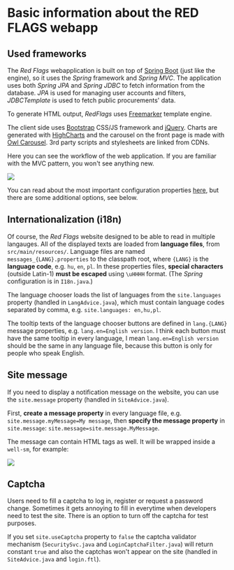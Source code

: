 # Basic information about the RED FLAGS webapp



## Used frameworks

The *Red Flags* webapplication is built on top of [Spring Boot](http://projects.spring.io/spring-boot/) (just like the engine), so it uses the *Spring* framework and *Spring MVC*. The application uses both *Spring JPA* and *Spring JDBC* to fetch information from the database. *JPA* is used for managing user accounts and filters, *JDBCTemplate* is used to fetch public procurements' data.

To generate HTML output, *RedFlags* uses [Freemarker](http://freemarker.org/) template engine.

The client side uses [Bootstrap](http://getbootstrap.com/) CSS/JS framework and [jQuery](http://jquery.com/). Charts are generated with [HighCharts](http://www.highcharts.com/) and the carousel on the front page is made with [Owl Carousel](https://github.com/OwlFonk/OwlCarousel). 3rd party scripts and stylesheets are linked from CDNs.

Here you can see the workflow of the web application. If you are familiar with the MVC pattern, you won't see anything new.

<img src="../../../img/webapp-workflow.svg" class="img-responsive" />

You can read about the most important configuration properties [here](/maintainer/webapp/), but there are some additional options, see below.



## Internationalization (i18n)

Of course, the *Red Flags* website designed to be able to read in multiple langauges. All of the displayed texts are loaded from **language files**, from `src/main/resources/`. Language files are named `messages_{LANG}.properties` to the classpath root, where `{LANG}` is the **language code**, e.g. `hu`, `en`, `pl`. In these properties files, **special characters** (outside Latin-1) **must be escaped** using `\uHHHH` format. (The *Spring* configuration is in `I18n.java`.)

The language chooser loads the list of languages from the `site.languages` property (handled in `LangAdvice.java`), which must contain language codes separated by comma, e.g. `site.languages: en,hu,pl`.

The tooltip texts of the language chooser buttons are defined in `lang.{LANG}` message properties, e.g. `lang.en=English version`. I think each button must have the same tooltip in every language, I mean `lang.en=English version` should be the same in any language file, because this button is only for people who speak English.



## Site message

If you need to display a notification message on the website, you can use the `site.message` property (handled in `SiteAdvice.java`).

First, **create a message property** in every language file, e.g. `site.message.myMessage=My message`, then **specify the message property** in `site.message`: `site.message=site.message.MyMessage`.

The message can contain HTML tags as well. It will be wrapped inside a `well-sm`, for example:

<img src="../../../img/site-message.jpg" class="img-responsive" />



## Captcha

Users need to fill a captcha to log in, register or request a password change. Sometimes it gets annoying to fill in everytime when developers need to test the site. There is an option to turn off the captcha for test purposes.

If you set `site.useCaptcha` property to `false` the captcha validator mechanism (`SecuritySvc.java` and `LoginCaptchaFilter.java`) will return constant `true` and also the captchas won't appear on the site (handled in `SiteAdvice.java` and `login.ftl`).